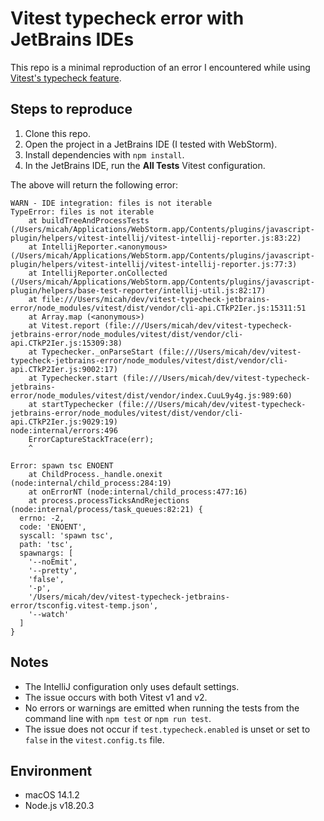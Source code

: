 # Vitest typecheck error with JetBrains IDEs

This repo is a minimal reproduction of an error I encountered while
using [Vitest's typecheck feature](https://vitest.dev/guide/testing-types.html).

## Steps to reproduce

1. Clone this repo.
2. Open the project in a JetBrains IDE (I tested with WebStorm).
3. Install dependencies with `npm install`.
4. In the JetBrains IDE, run the **All Tests** Vitest configuration.

The above will return the following error:

```
WARN - IDE integration: files is not iterable
TypeError: files is not iterable
    at buildTreeAndProcessTests (/Users/micah/Applications/WebStorm.app/Contents/plugins/javascript-plugin/helpers/vitest-intellij/vitest-intellij-reporter.js:83:22)
    at IntellijReporter.<anonymous> (/Users/micah/Applications/WebStorm.app/Contents/plugins/javascript-plugin/helpers/vitest-intellij/vitest-intellij-reporter.js:77:3)
    at IntellijReporter.onCollected (/Users/micah/Applications/WebStorm.app/Contents/plugins/javascript-plugin/helpers/base-test-reporter/intellij-util.js:82:17)
    at file:///Users/micah/dev/vitest-typecheck-jetbrains-error/node_modules/vitest/dist/vendor/cli-api.CTkP2Ier.js:15311:51
    at Array.map (<anonymous>)
    at Vitest.report (file:///Users/micah/dev/vitest-typecheck-jetbrains-error/node_modules/vitest/dist/vendor/cli-api.CTkP2Ier.js:15309:38)
    at Typechecker._onParseStart (file:///Users/micah/dev/vitest-typecheck-jetbrains-error/node_modules/vitest/dist/vendor/cli-api.CTkP2Ier.js:9002:17)
    at Typechecker.start (file:///Users/micah/dev/vitest-typecheck-jetbrains-error/node_modules/vitest/dist/vendor/index.CuuL9y4g.js:989:60)
    at startTypechecker (file:///Users/micah/dev/vitest-typecheck-jetbrains-error/node_modules/vitest/dist/vendor/cli-api.CTkP2Ier.js:9029:19)
node:internal/errors:496
    ErrorCaptureStackTrace(err);
    ^

Error: spawn tsc ENOENT
    at ChildProcess._handle.onexit (node:internal/child_process:284:19)
    at onErrorNT (node:internal/child_process:477:16)
    at process.processTicksAndRejections (node:internal/process/task_queues:82:21) {
  errno: -2,
  code: 'ENOENT',
  syscall: 'spawn tsc',
  path: 'tsc',
  spawnargs: [
    '--noEmit',
    '--pretty',
    'false',
    '-p',
    '/Users/micah/dev/vitest-typecheck-jetbrains-error/tsconfig.vitest-temp.json',
    '--watch'
  ]
}
```

## Notes

- The IntelliJ configuration only uses default settings.
- The issue occurs with both Vitest v1 and v2.
- No errors or warnings are emitted when running the tests from the command line
  with `npm test` or `npm run test`.
- The issue does not occur if `test.typecheck.enabled` is unset or set
  to `false` in the `vitest.config.ts` file.

## Environment

- macOS 14.1.2
- Node.js v18.20.3
